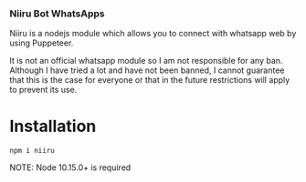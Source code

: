 ### Niiru Bot WhatsApps

Niiru is a nodejs module which allows you to connect with whatsapp web by using Puppeteer.

It is not an official whatsapp module so I am not responsible for any ban. Although I have tried a lot and have not been banned, I cannot guarantee that this is the case for everyone or that in the future restrictions will apply to prevent its use.

# Installation

    npm i niiru

NOTE: Node 10.15.0+ is required
